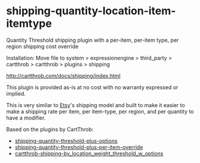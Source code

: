 shipping-quantity-location-item-itemtype
========================================

Quantity Threshold shipping plugin with a per-item, per-item type, per region shipping cost override

Installation: 
Move file to system > expressionengine > third_party > cartthrob > cartthrob > plugins > shipping

http://cartthrob.com/docs/shipping/index.html

This plugin is provided as-is at no cost with no warranty expressed or implied.

This is very similar to [Etsy](http://www.etsy.com/)'s shipping model and built to make it easier to make a shipping rate per item, per item-type, per region, and per quantity to have a modifier.

Based on the plugins by CartThrob:

* [shipping-quantity-threshold-plus-options](https://github.com/CartThrob/shipping-quantity-threshold-plus-options)
* [shipping-quantity-threshold-plus-per-item-override](https://github.com/CartThrob/shipping-quantity-threshold-plus-per-item-override)
* [cartthrob-shipping-by_location_weight_threshold_w_options](https://github.com/CartThrob/cartthrob-shipping-by_location_weight_threshold_w_options)